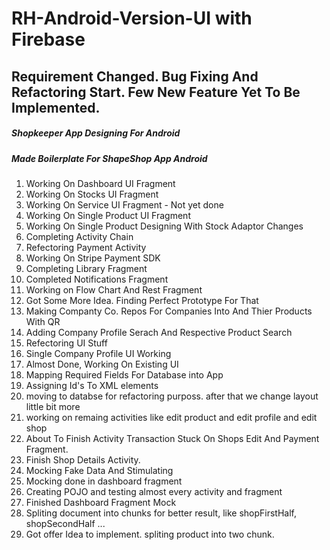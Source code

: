 # RH-Android-Version-UI with Firebase

## Requirement Changed. Bug Fixing And Refactoring Start. Few New Feature Yet To Be Implemented.
##### Shopkeeper App Designing For Android
##### Made Boilerplate For ShapeShop App Android
1. Working On Dashboard UI Fragment
2. Working On Stocks UI Fragment
3. Working On Service UI Fragment - Not yet done
4. Working On Single Product UI Fragment
5. Working On Single Product Designing With Stock Adaptor Changes
6. Completing Activity Chain
7. Refectoring Payment Activity
8. Working On Stripe Payment SDK
9. Completing Library Fragment
10. Completed Notifications Fragment
11. Working on Flow Chart And Rest Fragment
12. Got Some More Idea. Finding Perfect Prototype For That
13. Making Companty Co. Repos For Companies Into And Thier Products With QR
14. Adding Company Profile Serach And Respective Product Search
15. Refectoring UI Stuff
16. Single Company Profile UI Working
17. Almost Done, Working On Existing UI
18. Mapping Required Fields For Database into App
19. Assigning Id's To XML elements
20. moving to databse for refactoring purposs. after that we change layout little bit more
21. working on remaing activities like edit product and edit profile and edit shop
22. About To Finish Activity Transaction Stuck On Shops Edit And Payment Fragment.
23. Finish Shop Details Activity.
24. Mocking Fake Data And Stimulating
25. Mocking done in dashboard fragment
26. Creating POJO and testing almost every activity and fragment
27. Finished Dashboard Fragment Mock
28. Spliting document into chunks for better result, like shopFirstHalf, shopSecondHalf ...
29. Got offer Idea to implement. spliting product into two chunk.
